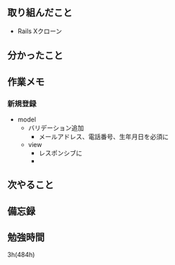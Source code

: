 ## 取り組んだこと
- Rails Xクローン

## 分かったこと
## 作業メモ
### 新規登録
- model
  - バリデーション追加
    - メールアドレス、電話番号、生年月日を必須に
  - view
    - レスポンシブに
    -  
## 次やること

## 備忘録

## 勉強時間
3h(484h)